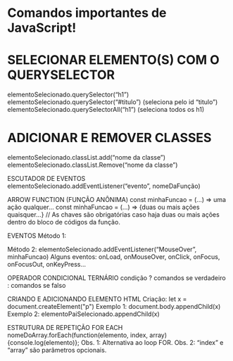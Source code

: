 # Comandos importantes de JavaScript!

# SELECIONAR ELEMENTO(S) COM O QUERYSELECTOR
  elementoSelecionado.querySelector(“h1”)   
  elementoSelecionado.querySelector(“#titulo”) (seleciona pelo id “titulo”)
  elementoSelecionado.querySelectorAll(“h1”)  (seleciona todos os h1)


# ADICIONAR E REMOVER CLASSES
  elementoSelecionado.classList.add(“nome da classe”)
  elementoSelecionado.classList.Remove(“nome da classe”)


ESCUTADOR DE EVENTOS
  elementoSelecionado.addEventListener(“evento”, nomeDaFunção)


ARROW FUNCTION (FUNÇÃO ANÔNIMA)
  const minhaFuncao = (...) =>  uma ação qualquer…
  const minhaFuncao = (...) =>  {duas ou mais ações quaisquer…}
  // As chaves são obrigatórias caso haja duas ou mais ações dentro do bloco de códigos da função.


EVENTOS
  Método 1: <p onMouseOver = “minhaFuncao()”></p>
  Método 2:  elementoSelecionado.addEventListener(“MouseOver”, minhaFuncao)
  Alguns eventos: onLoad, onMouseOver, onClick, onFocus, onFocusOut, onKeyPress… 


OPERADOR CONDICIONAL TERNÁRIO
  condição ? comandos se verdadeiro : comandos se falso


CRIANDO E ADICIONANDO ELEMENTO HTML
  Criação: let x = document.createElement("p")
  Exemplo 1: document.body.appendChild(x)
  Exemplo 2: elementoPaiSelecionado.appendChild(x)


ESTRUTURA DE REPETIÇÃO FOR EACH
  nomeDoArray.forEach(function(elemento, index, array){console.log(elemento)};
  Obs. 1: Alternativa ao loop FOR.
  Obs. 2: “index” e “array” são parâmetros opcionais.
